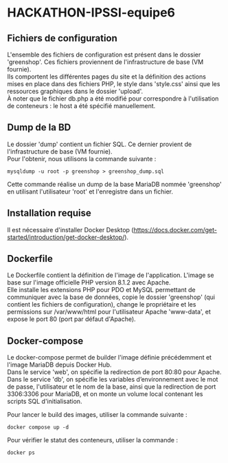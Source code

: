 # HACKATHON-IPSSI-equipe6

## Fichiers de configuration
L'ensemble des fichiers de configuration est présent dans le dossier 'greenshop'. Ces fichiers proviennent de l'infrastructure de base (VM fournie).  
Ils comportent les différentes pages du site et la définition des actions mises en place dans des fichiers PHP, le style dans 'style.css' ainsi que les ressources graphiques dans le dossier 'upload'.  
À noter que le fichier db.php a été modifié pour correspondre à l'utilisation de conteneurs : le host a été spécifié manuellement.

## Dump de la BD
Le dossier 'dump' contient un fichier SQL. Ce dernier provient de l'infrastructure de base (VM fournie).  
Pour l'obtenir, nous utilisons la commande suivante :  
```
mysqldump -u root -p greenshop > greenshop_dump.sql
```
Cette commande réalise un dump de la base MariaDB nommée 'greenshop' en utilisant l'utilisateur 'root' et l'enregistre dans un fichier.

## Installation requise
Il est nécessaire d'installer Docker Desktop (https://docs.docker.com/get-started/introduction/get-docker-desktop/).

## Dockerfile
Le Dockerfile contient la définition de l'image de l'application. L'image se base sur l'image officielle PHP version 8.1.2 avec Apache.  
Elle installe les extensions PHP pour PDO et MySQL permettant de communiquer avec la base de données, copie le dossier 'greenshop' (qui contient les fichiers de configuration), change le propriétaire et les permissions sur /var/www/html pour l'utilisateur Apache 'www-data', et expose le port 80 (port par défaut d'Apache).

## Docker-compose
Le docker-compose permet de builder l'image définie précédemment et l'image MariaDB depuis Docker Hub.  
Dans le service 'web', on spécifie la redirection de port 80:80 pour Apache.  
Dans le service 'db', on spécifie les variables d’environnement avec le mot de passe, l'utilisateur et le nom de la base, ainsi que la redirection de port 3306:3306 pour MariaDB, et on monte un volume local contenant les scripts SQL d'initialisation.  

Pour lancer le build des images, utiliser la commande suivante :  
```
docker compose up -d
```
Pour vérifier le statut des conteneurs, utiliser la commande :  
```
docker ps
```
